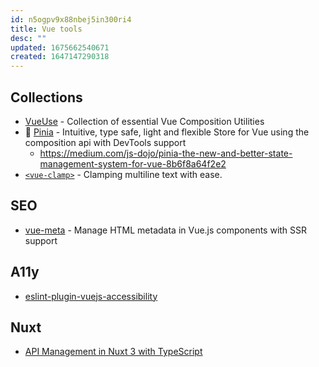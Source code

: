 ```yaml
---
id: n5ogpv9x88nbej5in300ri4
title: Vue tools
desc: ""
updated: 1675662540671
created: 1647147290318
---
```


## Collections

- [VueUse](https://github.com/vueuse/vueuse) - Collection of essential Vue Composition Utilities
- 🍍 [Pinia](https://github.com/vuejs/pinia) - Intuitive, type safe, light and flexible Store for Vue using the composition api with DevTools support
  - https://medium.com/js-dojo/pinia-the-new-and-better-state-management-system-for-vue-8b6f8a64f2e2
- [`<vue-clamp>`](https://github.com/Justineo/vue-clamp) - Clamping multiline text with ease.

## SEO

- [vue-meta](https://github.com/nuxt/vue-meta) - Manage HTML metadata in Vue.js components with SSR support

## A11y

- [eslint-plugin-vuejs-accessibility](https://github.com/vue-a11y/eslint-plugin-vuejs-accessibility)

## Nuxt

- [API Management in Nuxt 3 with TypeScript](https://www.vuemastery.com/blog/api-management-in-nuxt-3-with-typescript)

